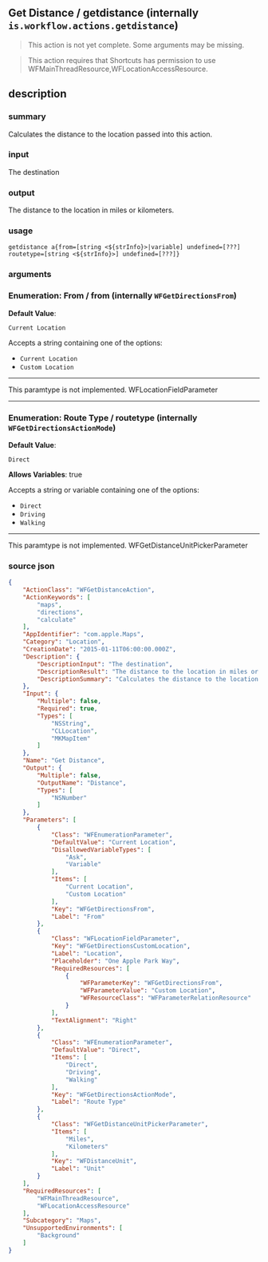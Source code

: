 
## Get Distance / getdistance (internally `is.workflow.actions.getdistance`)

> This action is not yet complete. Some arguments may be missing.


> This action requires that Shortcuts has permission to use WFMainThreadResource,WFLocationAccessResource.


## description
### summary
Calculates the distance to the location passed into this action.

### input
The destination

### output
The distance to the location in miles or kilometers.

### usage
`getdistance a{from=[string <${strInfo}>|variable] undefined=[???] routetype=[string <${strInfo}>] undefined=[???]}`

### arguments
### Enumeration: From / from (internally `WFGetDirectionsFrom`)
**Default Value**:
```
Current Location
```


Accepts a string 
containing one of the options:

- `Current Location`
- `Custom Location`

---

This paramtype is not implemented. WFLocationFieldParameter

---

### Enumeration: Route Type / routetype (internally `WFGetDirectionsActionMode`)
**Default Value**:
```
Direct
```
**Allows Variables**: true



Accepts a string 
or variable
containing one of the options:

- `Direct`
- `Driving`
- `Walking`

---

This paramtype is not implemented. WFGetDistanceUnitPickerParameter

### source json

```json
{
	"ActionClass": "WFGetDistanceAction",
	"ActionKeywords": [
		"maps",
		"directions",
		"calculate"
	],
	"AppIdentifier": "com.apple.Maps",
	"Category": "Location",
	"CreationDate": "2015-01-11T06:00:00.000Z",
	"Description": {
		"DescriptionInput": "The destination",
		"DescriptionResult": "The distance to the location in miles or kilometers.",
		"DescriptionSummary": "Calculates the distance to the location passed into this action."
	},
	"Input": {
		"Multiple": false,
		"Required": true,
		"Types": [
			"NSString",
			"CLLocation",
			"MKMapItem"
		]
	},
	"Name": "Get Distance",
	"Output": {
		"Multiple": false,
		"OutputName": "Distance",
		"Types": [
			"NSNumber"
		]
	},
	"Parameters": [
		{
			"Class": "WFEnumerationParameter",
			"DefaultValue": "Current Location",
			"DisallowedVariableTypes": [
				"Ask",
				"Variable"
			],
			"Items": [
				"Current Location",
				"Custom Location"
			],
			"Key": "WFGetDirectionsFrom",
			"Label": "From"
		},
		{
			"Class": "WFLocationFieldParameter",
			"Key": "WFGetDirectionsCustomLocation",
			"Label": "Location",
			"Placeholder": "One Apple Park Way",
			"RequiredResources": [
				{
					"WFParameterKey": "WFGetDirectionsFrom",
					"WFParameterValue": "Custom Location",
					"WFResourceClass": "WFParameterRelationResource"
				}
			],
			"TextAlignment": "Right"
		},
		{
			"Class": "WFEnumerationParameter",
			"DefaultValue": "Direct",
			"Items": [
				"Direct",
				"Driving",
				"Walking"
			],
			"Key": "WFGetDirectionsActionMode",
			"Label": "Route Type"
		},
		{
			"Class": "WFGetDistanceUnitPickerParameter",
			"Items": [
				"Miles",
				"Kilometers"
			],
			"Key": "WFDistanceUnit",
			"Label": "Unit"
		}
	],
	"RequiredResources": [
		"WFMainThreadResource",
		"WFLocationAccessResource"
	],
	"Subcategory": "Maps",
	"UnsupportedEnvironments": [
		"Background"
	]
}
```
